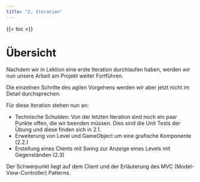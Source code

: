 ```yaml
---
title: "2. Iteration"
---
```


{{< toc >}}

# Übersicht

Nachdem wir in Lektion eine erste Iteration durchlaufen haben, werden wir nun unsere Arbeit am Projekt weiter Fortführen.

Die einzelnen Schritte des agilen Vorgehens werden wir aber jetzt nicht im Detail durchsprechen.

Für diese Iteration stehen nun an:
- Technische Schulden: Von der letzten Iteration sind noch ein paar Punkte offen, die wir beenden müssen. Dies sind die Unit Tests der Übung und diese finden sich in 2.1.
- Erweiterung von Level und GameObject um eine grafische Komponente (2.2.)
- Erstellung eines Clients mit Swing zur Anzeige eines Levels mit Gegenständen (2.3)

Der Schwerpunkt liegt auf dem Client und der Erläuterung des MVC (Model-View-Controller) Patterns.


